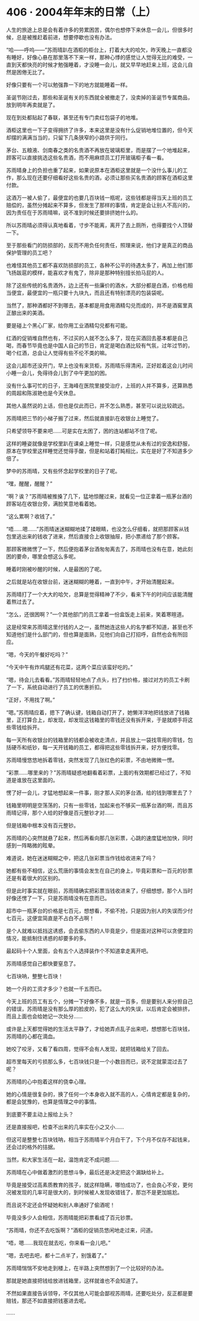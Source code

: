 <link rel="stylesheet" href="../styles/text.css"/>
<h1>406 · 2004年年末的日常（上）</h1>

人生的旅途上总是会有着许多的劳累困苦，偶尔也想停下来休息一会儿，但很多时候，总是被推赶着前进，想要停歇也没有办法。

“哈——呼呜——”苏雨晴趴在酒柜的柜台上，打着大大的哈欠，昨天晚上一直都没有睡好，好像心悬在那里落不下来一样，那种心悸的感觉让人觉得无比的难受，一直到天都快亮的时候才勉强睡着，才没睡一会儿，就又早早地赶来上班，这会儿自然是困倦无比了。

好像只要有一个可以勉强靠一下的地方就能睡着一样。

圣诞节刚过去，那些和圣诞有关的东西就全被撤走了，没卖掉的圣诞节专属商品，放到明年再卖就是了。

现在到处都贴起了春联，甚至还有专门卖红包袋子的地堆。

酒柜这里也一下子变得拥挤了许多，本来这里是没有什么促销地堆位置的，但今天却摆的满满当当的，只留下几条狭窄的小路供于同行。

茅台、五粮液、剑南春之类的名贵酒不再放在玻璃柜里，而是摆了一个地堆起来，顾客可以直接挑选这些名贵酒，而不用麻烦员工打开玻璃柜子看一看。

苏雨晴身上的负担也重了起来，如果说原本在酒柜这里就是一个没什么事儿的工作，那么现在还要仔细看好这些名贵的酒，必须让那些买名贵酒的顾客在酒柜这里付款。

这酒万一被人偷了，最便宜的也要几百块钱一瓶呢，这些钱都是得当天上班的员工赔偿的，虽然分摊起来不算多，但发生了那样的事情，肯定是会让别人不高兴的，因为责任在于苏雨晴嘛，说不准到时候还要排挤她什么的。

所以苏雨晴必须得认真地看着，寸步不能离，离开了去上厕所，也得要找个人顶替一下。

至于那些看门的防损部的，反而不用负任何责任，照理来说，他们才是真正的商品保护管理的员工吧？

也难怪其他员工都不喜欢防损部的员工，各种不公平的待遇太多了，再加上他们那飞扬跋扈的模样，能喜欢才有鬼了，除非是那种特别擅长拍马屁的人。

除了这些传统的名贵酒外，边上还有一些廉价的酒水，大部分都是白酒，价格也相当便宜，最便宜的一瓶只要十九块九，而且还有特别漂亮的包装袋呢。

当然了，那种酒都好不到哪去，基本都是用食用酒精勾兑而成的，并不是酒窖里真正酿出来的美酒。

要是碰上个黑心厂家，给你用工业酒精勾兑都有可能。

红酒的促销堆自然也有，不过买的人就不怎么多了，现在买酒回去基本都是自己喝，而春节毕竟也是中国人自己的节日，肯定是喝白酒比较有气氛，过年过节的，喝个红酒，总会让人觉得有些不伦不类的嘛。

这会儿超市还没开门，早上也没有来货柜，苏雨晴乐得清闲，正好趁着这会儿时间小睡一会儿，免得待会儿到了中午更加的困。

没有什么事可忙的日子，王海峰在医院里接受治疗，上班的人并不算多，还算熟悉的周超和陈淑艳也是今天休息。

其他人虽然说的上话，但也是仅此而已，并不怎么熟悉，甚至可以说比较疏远。

苏雨晴把三节的小梯子搬了过来，然后就直接趴在收银台上睡觉了。

只希望领导不要来吧……可是实在太困了，困的连站都站不住了呢。

这样的睡姿就像是学校里趴在课桌上睡觉一样，只是感觉从未有过的安逸和舒服，原本在学校里这样睡觉还觉得手酸，但是和站着打盹相比，实在是好了不知道多少倍了。

梦中的苏雨晴，又有些怀念起学校里的日子了呢。

“嘿，醒醒，醒醒？”

“啊？诶？”苏雨晴被推搡了几下，猛地惊醒过来，就看见一位正拿着一瓶茅台酒的顾客站在收银台旁，满脸笑意地看着她。

“这么累啊？收钱了。”

“唔……嗯……”苏雨晴迷迷糊糊地揉了揉眼睛，也没怎么仔细看，就把那顾客从钱包里逃出来的钱收了进来，然后直接合上收银抽屉，把小票递给了那个顾客。

那顾客微微愣了一下，然后便抱着茅台酒匆匆离去了，苏雨晴也没有在意，她此刻困的要命，哪里会想这么多呢。

睡着时刚被吵醒的时候，人是最困的了呢。

之后就是站在收银台前，迷迷糊糊的睡着，一直到中午，才开始清醒起来。

苏雨晴打了一个大大的哈欠，总算是觉得精神了不少，看来下午的时间应该能清醒着熬过去了。

“怎么，还很困啊？”一个其他部门的员工拿着一份盒饭走上前来，笑着寒暄道。

这是经常来苏雨晴这里付钱的人之一，虽然她连这些人的名字都不知道，甚至也不知道他们是什么部门的，但也算是面熟，见他们向自己打招呼，自然也会有所回应。

“嗯，今天的午餐好吃吗？”

“今天中午有炸鸡腿还有花菜，这两个菜应该蛮好吃的。”

“嗯，待会儿去看看。”苏雨晴轻轻地点了点头，扫了扫价格，接过对方的员工卡刷了一下，系统自动进行了员工的优惠折扣。

“正好，不用找了啊。”

“嗯。”苏雨晴应着，摁下了确认键，钱箱自动打开了，她懒洋洋地把钱放进了钱箱里，正打算合上，却发现，却发现这钱箱里的零钱还没有拆开来，于是就顺手将这些零钱给拆开。

每一天所有收银台的钱箱里的钱都会被收走清点，并且放上一袋找零用的零钱，包括硬币和纸钞，每一天开钱箱的员工，都得把这些零钱拆开来，好方便找零。

苏雨晴慢悠悠地拆着零钱，突然发现了几张红色的彩票，不由地微微一愣。

“彩票……哪里来的？”苏雨晴疑惑地翻看着彩票，上面的有效期都已经过了，不知道是谁放在这里面的。

愣了好一会儿，才猛地想起来一件事，刚才那人买的茅台酒，给的钱到哪里去了？

钱箱里明明是空荡荡的，只有一些零钱，加起来也不够买一瓶茅台酒的啊，而且苏雨晴记得，那个人给的好像是百元整钞才对……

但是钱箱中根本没有百元整钞。

苏雨晴的心突然就悬了起来，然后再看向那几张彩票，心跳的速度猛地加快，同时感到一阵略微的眩晕。

难道说，她在迷迷糊糊之中，把这几张彩票当作钱给收进来了吗？

她都有些不相信，这么荒唐的事情会发生在自己的身上，毕竟彩票和一百元的钞票还是有着很大的区别的。

但是此时事实就在眼前，苏雨晴确实把彩票当钱收进来了，仔细想想，那个人当时好像还愣了一下，只是苏雨晴没有在意而已。

超市中一瓶茅台的价格是七百元，想想看，不偷不抢，只是因为别人的失误而少付七百元，这便宜简直是不占白不占啊！

是个人就难以抵挡这诱惑，会去偷东西的人毕竟是少，但是面对这种可以贪便宜的情况，能抵制住诱惑的却要多的多。

最起码十个人里面，会有五个人选择装作个不知道拿走离开吧。

苏雨晴感觉自己都快要窒息了。

七百块呐，整整七百块！

她一个月的工资才多少？也就一千五而已。

今天上班的员工有五个，分摊一下好像不多，就是一百多，但是要别人来分担自己的错误，苏雨晴是没有那么厚的脸皮的，犯了这么大的失误，以后肯定会被排挤，而且上面也会给她记一次处分……

或许是上天都觉得她的生活太平静了，才给她弄点乱子出来吧，想想那七百块钱，苏雨晴的心都在滴血。

她咬了咬牙，又看了看四周，觉得不会有人发现，就把钱箱给关了回去。

超市里每天的亏损那么多，七百块钱只是一个小数目而已，说不定就蒙混过去了呢？

苏雨晴的心中抱着这样的侥幸心理。

她的心情是很复杂的，换了任何一个本身收入就不高的人，心情肯定都是复杂的，都是会犹豫的，也算是情理之中的事情。

到底要不要主动上报给上头？

还是直接报吧，检查不出来的几率实在小之又小……

但这可是整整七百块钱呐，相当于苏雨晴半个月白干了，下个月不仅存不起钱来，还会过的格外的拮据。

当然，和大家生活在一起，温饱肯定不成问题……

苏雨晴在心中做着激烈的思想斗争，最后还是决定把这个漏缺给补上。

毕竟是接受过高素质教育的孩子，就这样隐瞒，哪怕成功了，也会良心不安，更何况被发现的几率可是很大的，到时候被人发现收错钱了，那岂不是更加尴尬。

而且说不定还会怀疑她和别人串通好了偷酒呢！

毕竟没多少人会相信，苏雨晴能把彩票看成了百元钞票。

“苏雨晴，你还不去吃饭啊？”酒柜的促销员悠闲地走过来，问道。

“唔，嗯……我现在就去吃，你来看一会儿吧。”

“嗯，去吧去吧，都十二点半了，别饿着了。”

苏雨晴惴惴不安地走到楼上，在半路上突然想到了一个比较好的办法。

那就是她直接把钱给放进钱箱里，这样就谁也不会知道了。

不然如果直接告诉领导，不仅其他人可能会鄙视苏雨晴，还要吃处分，反正都是要赔钱，那还不如直接把钱塞进去呢。

……
